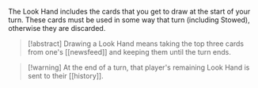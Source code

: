The Look Hand includes the cards that you get to draw at the start of your turn. These cards must be used in some way that turn (including Stowed), otherwise they are discarded.

> [!abstract] Drawing a Look Hand means taking the top three cards from one's [[newsfeed]] and keeping them until the turn ends.

> [!warning] At the end of a turn, that player's remaining Look Hand is sent to their [[history]].



